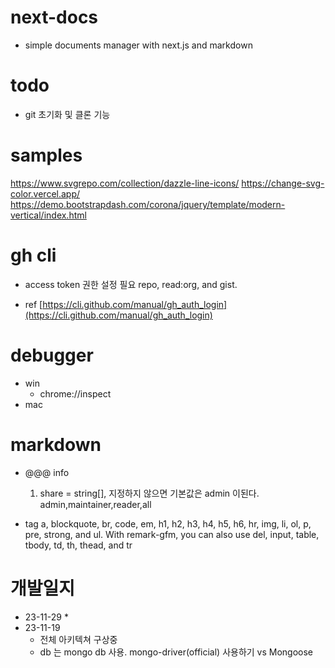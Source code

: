 # next-docs

* simple documents manager with next.js and markdown

# todo
* git 초기화 및 클론 기능

# samples

https://www.svgrepo.com/collection/dazzle-line-icons/
https://change-svg-color.vercel.app/
https://demo.bootstrapdash.com/corona/jquery/template/modern-vertical/index.html

# gh cli

* access token 권한 설정 필요
  repo, read:org, and gist.

- ref [https://cli.github.com/manual/gh_auth_login](https://cli.github.com/manual/gh_auth_login)

# debugger

* win
    - chrome://inspect
* mac

# markdown

* @@@ info
    1. share = string[], 지정하지 않으면 기본값은 admin 이된다.
       admin,maintainer,reader,all

* tag
  a, blockquote, br, code, em, h1, h2, h3, h4, h5, h6, hr, img, li, ol, p, pre, strong, and ul. With remark-gfm,
  you can
  also use del, input, table, tbody, td, th, thead, and tr

# 개발일지

* 23-11-29
    *
* 23-11-19
    - 전체 아키텍쳐 구상중
    - db 는 mongo db 사용. mongo-driver(official) 사용하기 vs Mongoose



